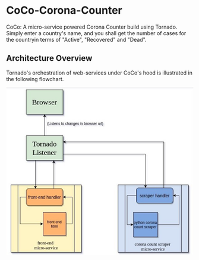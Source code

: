 # CoCo-Corona-Counter
CoCo: A micro-service powered Corona Counter build using Tornado. Simply enter a country's name, and you shall get the number of cases for the countryin terms of "Active", "Recovered" and "Dead".

## Architecture Overview
Tornado's orchestration of web-services under CoCo's hood is illustrated in the following flowchart.

![Architecture](assets/corona_count.jpg)
